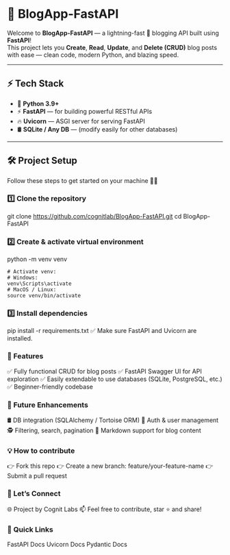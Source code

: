 # 📝 BlogApp-FastAPI

Welcome to **BlogApp-FastAPI** — a lightning-fast 🚀 blogging API built using **FastAPI**!  
This project lets you **Create**, **Read**, **Update**, and **Delete (CRUD)** blog posts with ease — clean code, modern Python, and blazing speed.  

---

## ⚡ Tech Stack

- 🐍 **Python 3.9+**
- ⚡ **FastAPI** — for building powerful RESTful APIs
- 🔥 **Uvicorn** — ASGI server for serving FastAPI
- 🛢 **SQLite / Any DB** — (modify easily for other databases)

---

## 🛠 Project Setup

Follow these steps to get started on your machine 👨‍💻

### 1️⃣ Clone the repository

git clone https://github.com/cognitlab/BlogApp-FastAPI.git
cd BlogApp-FastAPI


### 2️⃣ Create & activate virtual environment
python -m venv venv
```
# Activate venv:
# Windows:
venv\Scripts\activate
# MacOS / Linux:
source venv/bin/activate
```
### 3️⃣ Install dependencies
pip install -r requirements.txt
✅ Make sure FastAPI and Uvicorn are installed.

### 🌟 Features
✅ Fully functional CRUD for blog posts
✅ FastAPI Swagger UI for API exploration
✅ Easily extendable to use databases (SQLite, PostgreSQL, etc.)
✅ Beginner-friendly codebase

### 🚀 Future Enhancements
🛢 DB integration (SQLAlchemy / Tortoise ORM)
🔑 Auth & user management
🕵 Filtering, search, pagination
📝 Markdown support for blog content

### 💡 How to contribute
👉 Fork this repo
👉 Create a new branch: feature/your-feature-name
👉 Submit a pull request

### 🤝 Let’s Connect
🌐 Project by Cognit Labs
📫 Feel free to contribute, star ⭐ and share!

### 📌 Quick Links
FastAPI Docs
Uvicorn Docs
Pydantic Docs

